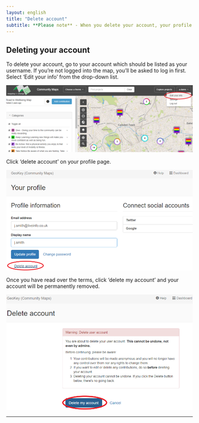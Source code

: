 ```yaml
---
layout: english
title: "Delete account"
subtitle: **Please note** - When you delete your account, your profile will be permantely removed and your contributions will be made anonymous.
---
```


## Deleting your account

To delete your account, go to your account which should be listed as your username. If you’re not logged into the map, you’ll be asked to log in first. Select ‘Edit your info’ from the drop-down list.

![delete-account-edit-your-info](/images/delete-account-edit-your-info.PNG)

Click ‘delete account’ on your profile page.

![delete-account-button](/images/delete-account-button.png)

Once you have read over the terms, click ‘delete my account’ and your account will be permanently removed.

![delete-account-final](/images/delete-account-final.png)

---
